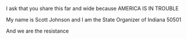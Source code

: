 

I ask that you share this far and wide because AMERICA IS IN TROUBLE

My name is Scott Johnson and I am the State Organizer of Indiana 50501 

And we are the resistance